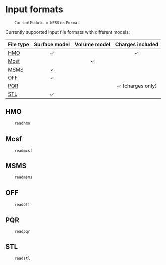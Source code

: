 # Input formats

```@meta
    CurrentModule = NESSie.Format
```

Currently supported input file formats with different models:

| File type          | Surface model | Volume model | Charges included |
|--------------------|:-------------:|:------------:|:----------------:|
| [HMO](@ref)        | ✓             |              | ✓                |
| [Mcsf](@ref)       |               | ✓            |                  |
| [MSMS](@ref)       | ✓             |              |                  |
| [OFF](@ref)        | ✓             |              |                  |
| [PQR](@ref)        |               |              | ✓ (charges only) |
| [STL](@ref)        | ✓             |              |                  |

## HMO
```@docs
    readhmo
```

## Mcsf
```@docs
    readmcsf
```

## MSMS
```@docs
    readmsms
```

## OFF
```@docs
    readoff
```

## PQR
```@docs
    readpqr
```

## STL
```@docs
    readstl
```
